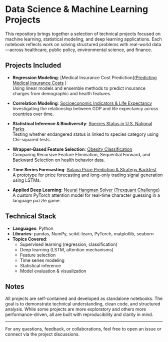 # Data Science & Machine Learning Projects

This repository brings together a selection of technical projects focused on machine learning, statistical modeling, and deep learning applications. Each notebook reflects work on solving structured problems with real-world data—across healthcare, public policy, environmental science, and finance.

## Projects Included
- **Regression Modeling**: [Medical Insurance Cost Prediction]([Predicting Medical Insurance Costs](Data-Science/1_Predicting_Medical_Insurance_Costs_with_Regression_Modeling/Predicting_Medical_Insurance_Costs_with_Regression_Modeling.ipynb)
)  
  Using linear models and ensemble methods to predict insurance charges from demographic and health features.

- **Correlation Modeling**: [Socioeconomic Indicators & Life Expectancy](Exploratory_Data_Analysis_and_Correlation_Modeling_on_Socioeconomic_Indicators.ipynb)  
  Investigating the relationship between GDP and life expectancy across countries over time.

- **Statistical Inference & Biodiversity**: [Species Status in U.S. National Parks](Exploratory_Data_Analysis_Statistical_Inference_&_Clustering_of_National_Park_Biodiversity.ipynb)  
  Testing whether endangered status is linked to species category using Chi-squared tests.

- **Wrapper-Based Feature Selection**: [Obesity Classification](Feature_Selection_for_Obesity_Prediction_Comparing_Wrapper_Methods.ipynb)  
  Comparing Recursive Feature Elimination, Sequential Forward, and Backward Selection on health behavior data.

- **Time Series Forecasting**: [Solana Price Prediction & Strategy Backtest](Time_Series_Forecasting_and_Trading_Signal_Generation_with_Bidirectional_LSTM_on_Solana.ipynb)  
  A prototype for price forecasting and long-only trading signal generation using LSTMs.

- **Applied Deep Learning**: [Neural Hangman Solver (Trexquant Challenge)](Neural_Hangman_Solver_with_Attention_Trexquant_Challenge.ipynb)  
  A custom PyTorch attention model for real-time character guessing in a language puzzle game.

## Technical Stack
- **Languages**: Python
- **Libraries**: pandas, NumPy, scikit-learn, PyTorch, matplotlib, seaborn
- **Topics Covered**:
  - Supervised learning (regression, classification)
  - Deep learning (LSTM, attention mechanisms)
  - Feature selection
  - Time series modeling
  - Statistical inference
  - Model evaluation & visualization

## Notes
All projects are self-contained and developed as standalone notebooks. The goal is to demonstrate technical understanding, clean code, and structured analysis. While some projects are more exploratory and others more performance-driven, all are built with reproducibility and clarity in mind.

---

For any questions, feedback, or collaborations, feel free to open an issue or connect via the project discussions.

